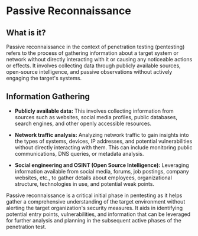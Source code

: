 # Passive Reconnaissance

## What is it?

 Passive reconnaissance in the context of penetration testing (pentesting) refers to the process of gathering information about a target system or network without directly interacting with it or causing any noticeable actions or effects. It involves collecting data through publicly available sources, open-source intelligence, and passive observations without actively engaging the target's systems.

## Information Gathering

- **Publicly available data:** This involves collecting information from sources such as websites, social media profiles, public databases, search engines, and other openly accessible resources.

- **Network traffic analysis:** Analyzing network traffic to gain insights into the types of systems, devices, IP addresses, and potential vulnerabilities without directly interacting with them. This can include monitoring public communications, DNS queries, or metadata analysis.

- **Social engineering and OSINT (Open Source Intelligence):** Leveraging information available from social media, forums, job postings, company websites, etc., to gather details about employees, organizational structure, technologies in use, and potential weak points.

Passive reconnaissance is a critical initial phase in pentesting as it helps gather a comprehensive understanding of the target environment without alerting the target organization's security measures. It aids in identifying potential entry points, vulnerabilities, and information that can be leveraged for further analysis and planning in the subsequent active phases of the penetration test.
